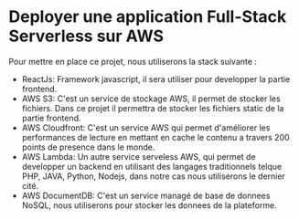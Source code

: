 
# Deployer une application Full-Stack Serverless sur AWS 

Pour mettre en place ce projet, nous utiliserons la stack suivante :




- ReactJs: Framework javascript, il sera utiliser pour developper la partie frontend.
- AWS S3: C'est un service de stockage AWS, il permet de stocker les fichiers. Dans ce projet il permettra de stocker les fichiers static de la partie frontend.
- AWS Cloudfront: C'est un service AWS qui permet d'améliorer les performances de lecture en mettant en cache le contenu a travers 200 points de presence dans le monde. 
- AWS Lambda: Un autre service serveless AWS, qui permet de developper un backend en utilisant des langages traditionnels telque PHP, JAVA, Python, Nodejs, dans notre cas nous utiliserons le dernier cité.
- AWS DocumentDB: C'est un service managé de base de donnees NoSQL, nous utiliserons pour stocker les donnees de la plateforme.


